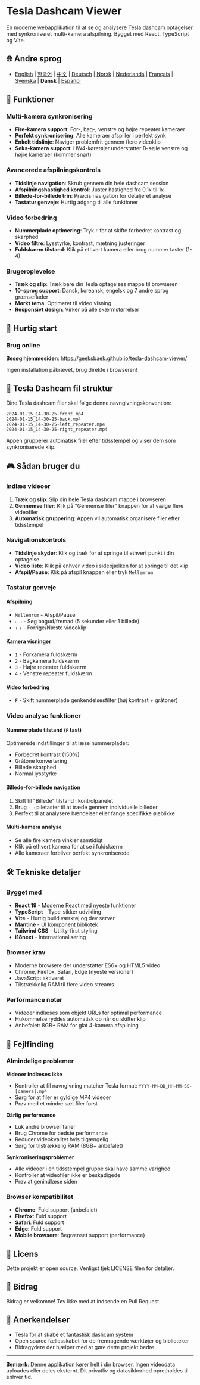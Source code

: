 # Tesla Dashcam Viewer

En moderne webapplikation til at se og analysere Tesla dashcam optagelser med synkroniseret multi-kamera afspilning. Bygget med React, TypeScript og Vite.

## 🌐 Andre sprog
- [English](README.en.md) | [한국어](README.md) | [中文](README.zh.md) | [Deutsch](README.de.md) | [Norsk](README.nb.md) | [Nederlands](README.nl.md) | [Français](README.fr.md) | [Svenska](README.sv.md) | **Dansk** | [Español](README.es.md)

## 🚗 Funktioner

### Multi-kamera synkronisering
- **Fire-kamera support**: For-, bag-, venstre og højre repeater kameraer
- **Perfekt synkronisering**: Alle kameraer afspiller i perfekt synk
- **Enkelt tidslinje**: Naviger problemfrit gennem flere videoklip
- **Seks-kamera support**: HW4-køretøjer understøtter B-søjle venstre og højre kameraer (kommer snart)

### Avancerede afspilningskontrols
- **Tidslinje navigation**: Skrub gennem din hele dashcam session
- **Afspilningshastighed kontrol**: Juster hastighed fra 0.1x til 1x
- **Billede-for-billede trin**: Præcis navigation for detaljeret analyse
- **Tastatur genveje**: Hurtig adgang til alle funktioner

### Video forbedring
- **Nummerplade optimering**: Tryk `F` for at skifte forbedret kontrast og skarphed
- **Video filtre**: Lysstyrke, kontrast, mætning justeringer
- **Fuldskærm tilstand**: Klik på ethvert kamera eller brug nummer taster (1-4)

### Brugeroplevelse
- **Træk og slip**: Træk bare din Tesla optagelses mappe til browseren
- **10-sprog support**: Dansk, koreansk, engelsk og 7 andre sprog grænseflader
- **Mørkt tema**: Optimeret til video visning
- **Responsivt design**: Virker på alle skærmstørrelser

## 🎯 Hurtig start

### Brug online

**Besøg hjemmesiden**: https://geeksbaek.github.io/tesla-dashcam-viewer/

Ingen installation påkrævet, brug direkte i browseren!

## 📁 Tesla Dashcam fil struktur

Dine Tesla dashcam filer skal følge denne navngivningskonvention:
```
2024-01-15_14-30-25-front.mp4
2024-01-15_14-30-25-back.mp4
2024-01-15_14-30-25-left_repeater.mp4
2024-01-15_14-30-25-right_repeater.mp4
```

Appen grupperer automatisk filer efter tidsstempel og viser dem som synkroniserede klip.

## 🎮 Sådan bruger du

### Indlæs videoer
1. **Træk og slip**: Slip din hele Tesla dashcam mappe i browseren
2. **Gennemse filer**: Klik på "Gennemse filer" knappen for at vælge flere videofiler
3. **Automatisk gruppering**: Appen vil automatisk organisere filer efter tidsstempel

### Navigationskontrols
- **Tidslinje skyder**: Klik og træk for at springe til ethvert punkt i din optagelse
- **Video liste**: Klik på enhver video i sidebjælken for at springe til det klip
- **Afspil/Pause**: Klik på afspil knappen eller tryk `Mellemrum`

### Tastatur genveje

#### Afspilning
- `Mellemrum` - Afspil/Pause
- `←` `→` - Søg bagud/fremad (5 sekunder eller 1 billede)
- `↑` `↓` - Forrige/Næste videoklip

#### Kamera visninger
- `1` - Forkamera fuldskærm
- `2` - Bagkamera fuldskærm
- `3` - Højre repeater fuldskærm
- `4` - Venstre repeater fuldskærm

#### Video forbedring
- `F` - Skift nummerplade genkendelsesfilter (høj kontrast + gråtoner)

### Video analyse funktioner

#### Nummerplade tilstand (`F` tast)
Optimerede indstillinger til at læse nummerplader:
- Forbedret kontrast (150%)
- Gråtone konvertering
- Billede skarphed
- Normal lysstyrke

#### Billede-for-billede navigation
1. Skift til "Billede" tilstand i kontrolpanelet
2. Brug `←` `→` piletaster til at træde gennem individuelle billeder
3. Perfekt til at analysere hændelser eller fange specifikke øjeblikke

#### Multi-kamera analyse
- Se alle fire kamera vinkler samtidigt
- Klik på ethvert kamera for at se i fuldskærm
- Alle kameraer forbliver perfekt synkroniserede

## 🛠️ Tekniske detaljer

### Bygget med
- **React 19** - Moderne React med nyeste funktioner
- **TypeScript** - Type-sikker udvikling
- **Vite** - Hurtig build værktøj og dev server
- **Mantine** - UI komponent bibliotek
- **Tailwind CSS** - Utility-first styling
- **i18next** - Internationalisering

### Browser krav
- Moderne browsere der understøtter ES6+ og HTML5 video
- Chrome, Firefox, Safari, Edge (nyeste versioner)
- JavaScript aktiveret
- Tilstrækkelig RAM til flere video streams

### Performance noter
- Videoer indlæses som objekt URLs for optimal performance
- Hukommelse ryddes automatisk op når du skifter klip
- Anbefalet: 8GB+ RAM for glat 4-kamera afspilning

## 🐛 Fejlfinding

### Almindelige problemer

**Videoer indlæses ikke**
- Kontroller at fil navngivning matcher Tesla format: `YYYY-MM-DD_HH-MM-SS-[camera].mp4`
- Sørg for at filer er gyldige MP4 videoer
- Prøv med et mindre sæt filer først

**Dårlig performance**
- Luk andre browser faner
- Brug Chrome for bedste performance
- Reducer videokvalitet hvis tilgængelig
- Sørg for tilstrækkelig RAM (8GB+ anbefalet)

**Synkroniseringsproblemer**
- Alle videoer i en tidsstempel gruppe skal have samme varighed
- Kontroller at videofiler ikke er beskadigede
- Prøv at genindlæse siden

### Browser kompatibilitet
- **Chrome**: Fuld support (anbefalet)
- **Firefox**: Fuld support
- **Safari**: Fuld support
- **Edge**: Fuld support
- **Mobile browsere**: Begrænset support (performance)

## 📄 Licens

Dette projekt er open source. Venligst tjek LICENSE filen for detaljer.

## 🤝 Bidrag

Bidrag er velkomne! Tøv ikke med at indsende en Pull Request.

## 🙏 Anerkendelser

- Tesla for at skabe et fantastisk dashcam system
- Open source fællesskabet for de fremragende værktøjer og biblioteker
- Bidragydere der hjælper med at gøre dette projekt bedre

---

**Bemærk**: Denne applikation kører helt i din browser. Ingen videodata uploades eller deles eksternt. Dit privatliv og datasikkerhed opretholdes til enhver tid.